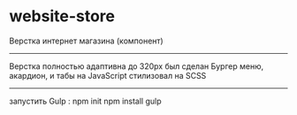 # website-store
Верстка интернет магазина (компонент) 
_____________________________________

Верстка полностью адаптивна  до 320px 
был сделан Бургер меню, акардион, и табы на JavaScript
стилизовал на SCSS

_____________________________________

запустить Gulp :
npm init
npm install
gulp
